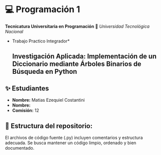 # 💻 Programación 1
**Tecnicatura Universitaria en Programación**
📍 *Universidad Tecnológica Nacional*
* Trabajo Practico Integrador*
  ## Investigación Aplicada: Implementación de un Diccionario mediante Árboles Binarios de Búsqueda en Python
## ✨ Estudiantes
- **Nombre:** Matias Ezequiel Costantini
- **Nombre:** 
- **Comisión:** 12

## 📌 Estructura del repositorio:

El archivos de código fuente (.py) incluyen comentarios y estructura adecuada.
Se busca mantener un código limpio, ordenado y bien documentado.


